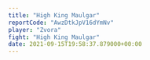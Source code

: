 ```yaml
---
title: "High King Maulgar"
reportCode: "AwzDtkJpV16dYmNv"
player: "Zvora"
fight: "High King Maulgar"
date: 2021-09-15T19:58:37.879000+00:00
---
```

